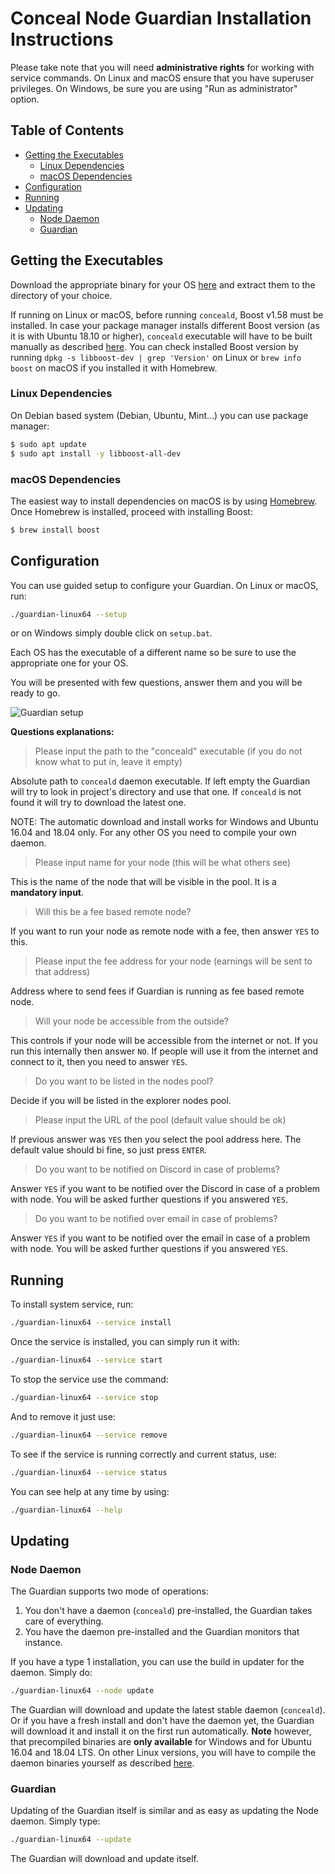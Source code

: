 # Conceal Node Guardian Installation Instructions

Please take note that you will need **administrative rights** for working with service commands. On Linux and macOS ensure that you have superuser privileges. On Windows, be sure you are using "Run as administrator" option.

## Table of Contents
  * [Getting the Executables](#getting-the-executables)
     * [Linux Dependencies](#linux-dependencies)
     * [macOS Dependencies](#macos-dependencies)
  * [Configuration](#configuration)
  * [Running](#running)
  * [Updating](#updating)
     * [Node Daemon](#node-daemon)
     * [Guardian](#guardian)

## Getting the Executables

Download the appropriate binary for your OS [here](https://github.com/ConcealNetwork/conceal-guardian/releases) and extract them to the directory of your choice.

If running on Linux or macOS, before running `conceald`, Boost v1.58 must be installed. In case your package manager installs different Boost version (as it is with Ubuntu 18.10 or higher), `conceald` executable will have to be built manually as described [here](https://github.com/ConcealNetwork/conceal-core#compiling-conceal-from-source). You can check installed Boost version by running `dpkg -s libboost-dev | grep 'Version'` on Linux or `brew info boost` on macOS if you installed it with Homebrew.

### Linux Dependencies

On Debian based system (Debian, Ubuntu, Mint...) you can use package manager:

```bash
$ sudo apt update
$ sudo apt install -y libboost-all-dev
```

### macOS Dependencies

The easiest way to install dependencies on macOS is by using [Homebrew](https://brew.sh/). Once Homebrew is installed, proceed with installing Boost:

```bash
$ brew install boost
```

## Configuration

You can use guided setup to configure your Guardian. On Linux or macOS, run:
 
```bash
./guardian-linux64 --setup
```

or on Windows simply double click on `setup.bat`.

Each OS has the executable of a different name so be sure to use the appropriate one for your OS.

You will be presented with few questions, answer them and you will be ready to go.

![Guardian setup](https://raw.githubusercontent.com/ConcealNetwork/conceal-guardian/master/setup/guardian_setup.jpg)

**Questions explanations:**

> Please input the path to the "conceald" executable (if you do not know what to put in, leave it empty)

Absolute path to `conceald` daemon executable. If left empty the Guardian will try to look in project's directory and use that one. If `conceald` is not found it will try to download the latest one.

NOTE: The automatic download and install works for Windows and Ubuntu 16.04 and 18.04 only. For any other OS you need to compile your own daemon.

> Please input name for your node (this will be what others see)

This is the name of the node that will be visible in the pool. It is a **mandatory input**.

> Will this be a fee based remote node?

If you want to run your node as remote node with a fee, then answer `YES` to this.

> Please input the fee address for your node (earnings will be sent to that address)

Address where to send fees if Guardian is running as fee based remote node.

> Will your node be accessible from the outside?

This controls if your node will be accessible from the internet or not. If you run this internally then answer `NO`. If people will use it from the internet and connect to it, then you need to answer `YES`.

> Do you want to be listed in the nodes pool?

Decide if you will be listed in the explorer nodes pool.

> Please input the URL of the pool (default value should be ok)

If previous answer was `YES` then you select the pool address here. The default value should bi fine, so just press `ENTER`.

> Do you want to be notified on Discord in case of problems?

Answer `YES` if you want to be notified over the Discord in case of a problem with node. You will be asked further questions if you answered `YES`.

> Do you want to be notified over email in case of problems?

Answer `YES` if you want to be notified over the email in case of a problem with node. You will be asked further questions if you answered `YES`.

## Running

To install system service, run:

```bash
./guardian-linux64 --service install
```

Once the service is installed, you can simply run it with:

```bash
./guardian-linux64 --service start
```

To stop the service use the command:

```bash
./guardian-linux64 --service stop
```

And to remove it just use: 

```bash
./guardian-linux64 --service remove
```

To see if the service is running correctly and current status, use:

```bash
./guardian-linux64 --service status
```

You can see help at any time by using:
 
```bash
./guardian-linux64 --help
```

## Updating

### Node Daemon

The Guardian supports two mode of operations:

1. You don't have a daemon (`conceald`) pre-installed, the Guardian takes care of everything.
2. You have the daemon pre-installed and the Guardian monitors that instance.

If you have a type 1 installation, you can use the build in updater for the daemon. Simply do: 

```bash
./guardian-linux64 --node update
```

The Guardian will download and update the latest stable daemon (`conceald`). Or if you have a fresh install and don't have the daemon yet, the Guardian will download it and install it on the first run automatically. **Note** however, that precompiled binaries are **only available** for Windows and for Ubuntu 16.04 and 18.04 LTS. On other Linux versions, you will have to compile the daemon binaries yourself as described [here](https://github.com/ConcealNetwork/conceal-core#compiling-conceal-from-source).

### Guardian

Updating of the Guardian itself is similar and as easy as updating the Node daemon. Simply type:

```bash
./guardian-linux64 --update
```

The Guardian will download and update itself.
